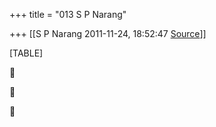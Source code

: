 +++
title = "013 S P Narang"

+++
[[S P Narang	2011-11-24, 18:52:47 [Source](https://groups.google.com/g/bvparishat/c/u17g0ktqqns)]]



[TABLE]







